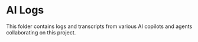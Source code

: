 # AI Logs

This folder contains logs and transcripts from various AI copilots and agents collaborating on this project.